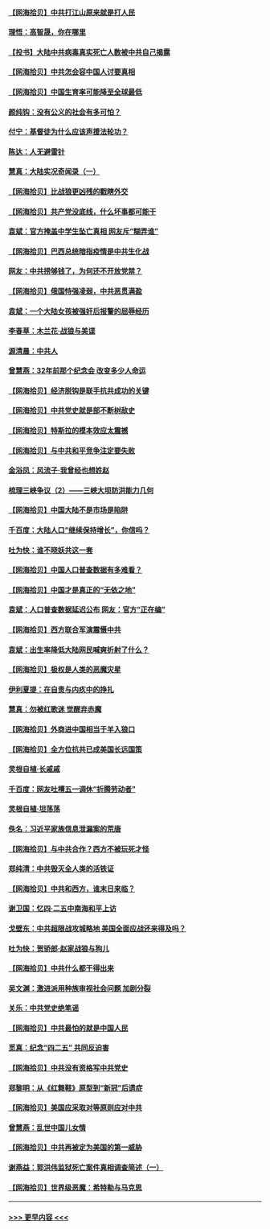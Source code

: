 #### [【网海拾贝】中共打江山原来就是打人民](../pages/nsc993/n12954345.md?t=05171952) 
#### [理悟：高智晟，你在哪里](../pages/nsc993/n12953115.md?t=05171952) 
#### [【投书】大陆中共病毒真实死亡人数被中共自己揭露](../pages/nsc993/n12953050.md?t=05171952) 
#### [【网海拾贝】中共怎会容中国人讨要真相](../pages/nsc993/n12952161.md?t=05171952) 
#### [【网海拾贝】中国生育率可能降至全球最低](../pages/nsc993/n12948793.md?t=05171952) 
#### [颜纯钩：没有公义的社会有多可怕？](../pages/nsc993/n12947626.md?t=05171952) 
#### [付宁：基督徒为什么应该声援法轮功？](../pages/nsc993/n12947233.md?t=05171952) 
#### [陈达：人无避雷针](../pages/nsc993/n12947098.md?t=05171952) 
#### [慧真：大陆实况奇闻录（一）](../pages/nsc993/n12945811.md?t=05171952) 
#### [【网海拾贝】比战狼更凶残的戳瞎外交](../pages/nsc993/n12945717.md?t=05171952) 
#### [【网海拾贝】共产党没底线，什么坏事都可能干](../pages/nsc993/n12942090.md?t=05171952) 
#### [袁斌：官方掩盖中学生坠亡真相 网友斥“糊弄谁”](../pages/nsc993/n12942029.md?t=05171952) 
#### [【网海拾贝】巴西总统暗指疫情是中共生化战](../pages/nsc993/n12938999.md?t=05171952) 
#### [网友：中共捞够钱了，为何还不开放党禁？](../pages/nsc993/n12938952.md?t=05171952) 
#### [【网海拾贝】俄国恃强凌弱，中共恶贯满盈](../pages/nsc993/n12936626.md?t=05171952) 
#### [袁斌：一个大陆女孩被强奸后报警的屈辱经历](../pages/nsc993/n12936547.md?t=05171952) 
#### [李春草：木兰花·战狼与美谍](../pages/nsc993/n12935995.md?t=05171952) 
#### [源清晨：中共人](../pages/nsc993/n12935589.md?t=05171952) 
#### [曾慧燕：32年前那个纪念会 改变多少人命运](../pages/nsc993/n12934233.md?t=05171952) 
#### [【网海拾贝】经济脱钩是联手抗共成功的关键](../pages/nsc993/n12934176.md?t=05171952) 
#### [【网海拾贝】中共党史就是部不断树敌史](../pages/nsc993/n12932844.md?t=05171952) 
#### [【网海拾贝】特斯拉的模本效应太震撼](../pages/nsc993/n12925626.md?t=05171952) 
#### [【网海拾贝】与中共和平竞争注定要失败](../pages/nsc993/n12923326.md?t=05171952) 
#### [金浴凤：风流子‧我曾经也想姓赵](../pages/nsc993/n12920911.md?t=05171952) 
#### [梳理三峡争议（2）——三峡大坝防洪能力几何](../pages/nsc993/n12920173.md?t=05171952) 
#### [【网海拾贝】中国大陆不是市场是陷阱](../pages/nsc993/n12920143.md?t=05171952) 
#### [千百度：大陆人口“继续保持增长”，你信吗？](../pages/nsc993/n12918946.md?t=05171952) 
#### [吐为快：谁不晓妖共这一套](../pages/nsc993/n12918941.md?t=05171952) 
#### [【网海拾贝】中国人口普查数据有多难看？](../pages/nsc993/n12917822.md?t=05171952) 
#### [【网海拾贝】中国才是真正的“无依之地”](../pages/nsc993/n12915845.md?t=05171952) 
#### [袁斌：人口普查数据延迟公布 网友：官方“正在编”](../pages/nsc993/n12915748.md?t=05171952) 
#### [【网海拾贝】西方联合军演震慑中共](../pages/nsc993/n12913466.md?t=05171952) 
#### [袁斌：出生率降低大陆网民喊爽折射了什么？](../pages/nsc993/n12913365.md?t=05171952) 
#### [【网海拾贝】极权是人类的恶魔灾星](../pages/nsc993/n12910697.md?t=05171952) 
#### [伊利夏提：在自责与内疚中的挣扎](../pages/nsc993/n12910493.md?t=05171952) 
#### [慧真：勿被红歌迷 觉醒弃赤魔](../pages/nsc993/n12910485.md?t=05171952) 
#### [【网海拾贝】外商进中国相当于羊入狼口](../pages/nsc993/n12908274.md?t=05171952) 
#### [【网海拾贝】全方位抗共已成美国长远国策](../pages/nsc993/n12906878.md?t=05171952) 
#### [灵根自植‧长戚戚](../pages/nsc993/n12905585.md?t=05171952) 
#### [千百度：网友吐槽五一调休“折腾劳动者”](../pages/nsc993/n12905934.md?t=05171952) 
#### [灵根自植‧坦荡荡](../pages/nsc993/n12905562.md?t=05171952) 
#### [佚名：习近平家族信息泄漏案的荒唐](../pages/nsc993/n12904705.md?t=05171952) 
#### [【网海拾贝】与中共合作？西方不被玩死才怪](../pages/nsc993/n12903873.md?t=05171952) 
#### [郑纯清：中共毁灭全人类的活铁证](../pages/nsc993/n12903785.md?t=05171952) 
#### [【网海拾贝】中共和西方，谁末日来临？](../pages/nsc993/n12903482.md?t=05171952) 
#### [谢卫国：忆四‧二五中南海和平上访](../pages/nsc993/n12902192.md?t=05171952) 
#### [戈壁东：中共超限战攻城略地 美国全面应战还来得及吗？](../pages/nsc993/n12902297.md?t=05171952) 
#### [吐为快：贺骄郎‧赵家战狼与狗儿](../pages/nsc993/n12902280.md?t=05171952) 
#### [【网海拾贝】中共什么都干得出来](../pages/nsc993/n12897500.md?t=05171952) 
#### [吴文渊：激进派用种族审视社会问题 加剧分裂](../pages/nsc993/n12893881.md?t=05171952) 
#### [关乐：中共党史绝笔谣](../pages/nsc993/n12897270.md?t=05171952) 
#### [【网海拾贝】中共最怕的就是中国人民](../pages/nsc993/n12894705.md?t=05171952) 
#### [觅真：纪念“四二五” 共同反迫害](../pages/nsc993/n12894553.md?t=05171952) 
#### [【网海拾贝】中共没有资格写中共党史](../pages/nsc993/n12892231.md?t=05171952) 
#### [郑黎明：从《红舞鞋》原型到“新冠”后遗症](../pages/nsc993/n12890469.md?t=05171952) 
#### [【网海拾贝】美国应采取对等原则应对中共](../pages/nsc993/n12889176.md?t=05171952) 
#### [曾慧燕：乱世中国儿女情](../pages/nsc993/n12887931.md?t=05171952) 
#### [【网海拾贝】中共再被定为美国的第一威胁](../pages/nsc993/n12887580.md?t=05171952) 
#### [谢燕益：郭洪伟监狱死亡案件真相调查简述（一）](../pages/nsc993/n12885648.md?t=05171952) 
#### [【网海拾贝】世界级恶魔：希特勒与马克思](../pages/nsc993/n12884062.md?t=05171952) 

----
#### [ >>> 更早内容 <<< ](../indexes/nsc993-earlier.md)
